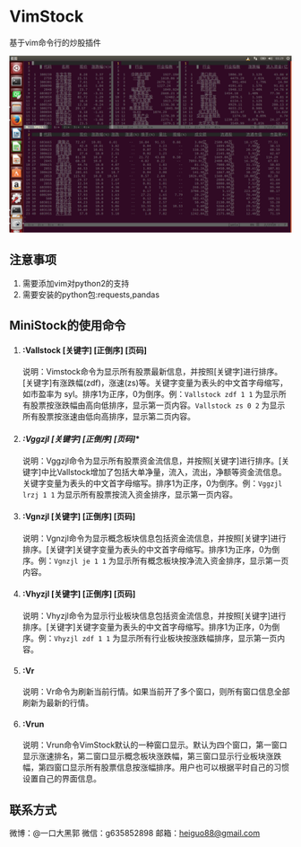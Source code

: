 # VimStock
基于vim命令行的炒股插件

![Alt text](https://github.com/guofh/VimStock/blob/master/VimStock.png)

## 注意事项

1. 需要添加vim对python2的支持
2. 需要安装的python包:requests,pandas

## MiniStock的使用命令

1. #### **:Vallstock [关键字] [正倒序] [页码]**  
    
    说明：Vimstock命令为显示所有股票最新信息，并按照[关键字]进行排序。[关键字]有涨跌幅(zdf)，涨速(zs)等。关键字变量为表头的中文首字母缩写，如市盈率为  syl。排序1为正序，0为倒序。例：`Vallstock zdf 1 1` 为显示所有股票按涨跌幅由高向低排序，显示第一页内容。`Vallstock zs 0 2` 为显示所有股票按涨速由低向高排序，显示第二页内容。
    
2. #### *:Vggzjl [关键字] [正倒序] [页码]**  
    
    说明：Vggzjl命令为显示所有股票资金流信息，并按照[关键字]进行排序。[关键字]中比Vallstock增加了包括大单净量，流入，流出，净额等资金流信息。关键字变量为表头的中文首字母缩写。排序1为正序，0为倒序。例：`Vggzjl lrzj 1 1` 为显示所有股票按流入资金排序，显示第一页内容。
    
3. #### **:Vgnzjl [关键字] [正倒序] [页码]**  
    
    说明：Vgnzjl命令为显示概念板块信息包括资金流信息，并按照[关键字]进行排序。[关键字]关键字变量为表头的中文首字母缩写。排序1为正序，0为倒序。例：`Vgnzjl je 1 1` 为显示所有概念板块按净流入资金排序，显示第一页内容。
    
4. #### **:Vhyzjl [关键字] [正倒序] [页码]**  
    
    说明：Vhyzjl命令为显示行业板块信息包括资金流信息，并按照[关键字]进行排序。[关键字]关键字变量为表头的中文首字母缩写。排序1为正序，0为倒序。例：`Vhyzjl zdf 1 1` 为显示所有行业板块按涨跌幅排序，显示第一页内容。
    
4. #### **:Vr**  
    
    说明：Vr命令为刷新当前行情。如果当前开了多个窗口，则所有窗口信息全部刷新为最新的行情。
    
5. #### **:Vrun**  
    
    说明：Vrun命令VimStock默认的一种窗口显示。默认为四个窗口，第一窗口显示涨速排名，第二窗口显示概念板块涨跌幅，第三窗口显示行业板块涨跌幅，第四窗口显示所有股票信息按涨幅排序。用户也可以根据平时自己的习惯设置自己的界面信息。
     
## 联系方式

微博：@一口大黑郭 
微信：g635852898 
邮箱：heiguo88@gmail.com 

